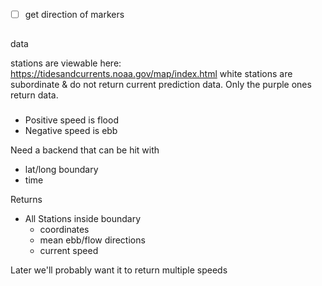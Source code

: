 - [ ] get direction of markers

##

data

stations are viewable here: https://tidesandcurrents.noaa.gov/map/index.html
white stations are subordinate & do not return current prediction data. Only the purple ones return data.

###

- Positive speed is flood
- Negative speed is ebb

Need a backend that can be hit with

- lat/long boundary
- time

Returns

- All Stations inside boundary
  - coordinates
  - mean ebb/flow directions
  - current speed

Later we'll probably want it to return multiple speeds

